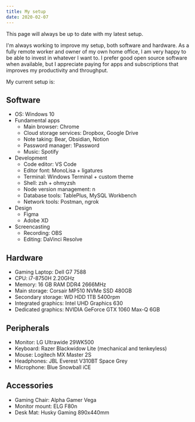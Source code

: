 ```yaml
---
title: My setup
date: 2020-02-07
---
```


This page will always be up to date with my latest setup.

I'm always working to improve my setup, both software and hardware. As a fully remote worker and owner of my own home office, I am very happy to be able to invest in whatever I want to. I prefer good open source software when available, but I appreciate paying for apps and subscriptions that improves my productivity and throughput.

My current setup is:

## Software

- OS: Windows 10
- Fundamental apps
  - Main browser: Chrome
  - Cloud storage services: Dropbox, Google Drive
  - Note taking: Bear, Obsidian, Notion
  - Password manager: 1Password
  - Music: Spotify
- Development
  - Code editor: VS Code
  - Editor font: MonoLisa + ligatures
  - Terminal: Windows Terminal + custom theme
  - Shell: zsh + ohmyzsh
  - Node version management: n
  - Database tools: TablePlus, MySQL Workbench
  - Network tools: Postman, ngrok
- Design
  - Figma
  - Adobe XD
- Screencasting
  - Recording: OBS
  - Editing: DaVinci Resolve

## Hardware

- Gaming Laptop: Dell G7 7588
- CPU: i7-8750H 2.20GHz
- Memory: 16 GB RAM DDR4 2666MHz
- Main storage: Corsair MP510 NVMe SSD 480GB
- Secondary storage: WD HDD 1TB 5400rpm
- Integrated graphics: Intel UHD Graphics 630
- Dedicated graphics: NVIDIA GeForce GTX 1060 Max-Q 6GB

## Peripherals

- Monitor: LG Ultrawide 29WK500
- Keyboard: Razer Blackwidow Lite (mechanical and tenkeyless)
- Mouse: Logitech MX Master 2S
- Headphones: JBL Everest V310BT Space Grey
- Microphone: Blue Snowball iCE

## Accessories

- Gaming Chair: Alpha Gamer Vega
- Monitor mount: ELG F80n
- Desk Mat: Husky Gaming 890x440mm
